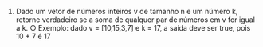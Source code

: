1. Dado um vetor de números inteiros v de tamanho n e um número k, retorne verdadeiro
se a soma de qualquer par de números em v for igual a k.
○ Exemplo: dado v = [10,15,3,7] e k = 17, a saída deve ser true, pois 10 + 7 é 17